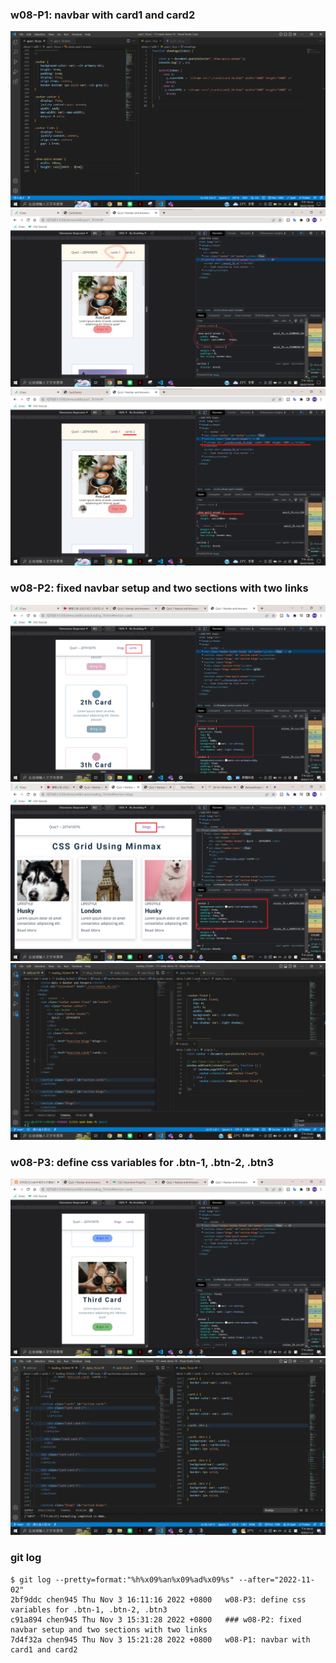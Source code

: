 ### w08-P1: navbar with card1 and card2

![](./p1.png)
![](./p2.png)
![](./p3.png)

### w08-P2: fixed navbar setup and two sections with two links

![](./p4.png)
![](./p5.png)
![](./p6.png)

### w08-P3: define css variables for .btn-1, .btn-2, .btn3

![](./p7.png)
![](./p8.png)

### git log

```
$ git log --pretty=format:"%h%x09%an%x09%ad%x09%s" --after="2022-11-02"
2bf9ddc chen945 Thu Nov 3 16:11:16 2022 +0800   w08-P3: define css variables for .btn-1, .btn-2, .btn3
c91a894 chen945 Thu Nov 3 15:31:28 2022 +0800   ### w08-P2: fixed navbar setup and two sections with two links
7d4f32a chen945 Thu Nov 3 15:21:28 2022 +0800   w08-P1: navbar with card1 and card2

```
